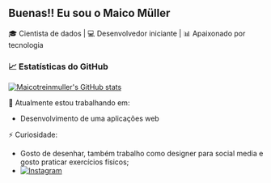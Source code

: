 ## Buenas!! Eu sou o Maico Müller 

🎓 Cientista de dados | 💻 Desenvolvedor iniciante | 📊 Apaixonado por tecnologia

### 📈 Estatísticas do GitHub
[![Maicotreinmuller's GitHub stats](https://github-readme-stats.vercel.app/api?username=maicotreinmuller&show_icons=true&theme=dark)](https://github.com/anuraghazra/github-readme-stats)

🔭 Atualmente estou trabalhando em: 
- Desenvolvimento de uma aplicações web

⚡ Curiosidade: 
- Gosto de desenhar, também trabalho como designer para social media e gosto praticar exercícios físicos;
- [![Instagram](https://img.shields.io/badge/Instagram-%40desenhos__muller-E4405F?style=flat-square&logo=instagram&logoColor=white)](https://www.instagram.com/desenhos_muller)

